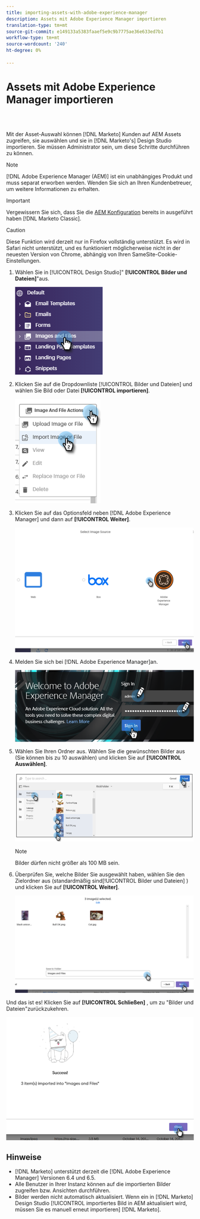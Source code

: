 ```yaml
---
title: importing-assets-with-adobe-experience-manager
description: Assets mit Adobe Experience Manager importieren
translation-type: tm+mt
source-git-commit: e149133a5383faaef5e9c9b7775ae36e633ed7b1
workflow-type: tm+mt
source-wordcount: '240'
ht-degree: 0%

---
```



# Assets mit Adobe Experience Manager importieren

<br> 

Mit der Asset-Auswahl können [!DNL Marketo] Kunden auf AEM Assets zugreifen, sie auswählen und sie in [!DNL Marketo's] Design Studio importieren. Sie müssen Administrator sein, um diese Schritte durchführen zu können.

>[!NOTE]
>[!DNL Adobe Experience Manager (AEM)] ist ein unabhängiges Produkt und muss separat erworben werden. Wenden Sie sich an Ihren Kundenbetreuer, um weitere Informationen zu erhalten.

>[!IMPORTANT]
>Vergewissern Sie sich, dass Sie die [AEM Konfiguration](https://docs.marketo.com/x/FwPLAQ) bereits in ausgeführt haben [!DNL Marketo Classic].

>[!CAUTION]
>
>Diese Funktion wird derzeit nur in Firefox vollständig unterstützt. Es wird in Safari nicht unterstützt, und es funktioniert möglicherweise nicht in der neuesten Version von Chrome, abhängig von Ihren SameSite-Cookie-Einstellungen.

1. Wählen Sie in [!UICONTROL Design Studio]&quot; **[!UICONTROL Bilder und Dateien]**&quot;aus.

   ![Bild eins](/help/sky/assets/design-studio/importing-assets-with-adobe-experience-manager/importing-assets-with-adobe-experience-manager-1.png)

1. Klicken Sie auf die Dropdownliste [!UICONTROL Bilder und Dateien] und wählen Sie Bild oder Datei **[!UICONTROL importieren]**.

   ![Bild zwei](/help/sky/assets/design-studio/importing-assets-with-adobe-experience-manager/importing-assets-with-adobe-experience-manager-2.png)

1. Klicken Sie auf das Optionsfeld neben [!DNL Adobe Experience Manager] und dann auf **[!UICONTROL Weiter]**.

   ![Bild drei](/help/sky/assets/design-studio/importing-assets-with-adobe-experience-manager/importing-assets-with-adobe-experience-manager-3.png)

1. Melden Sie sich bei [!DNL Adobe Experience Manager]an.

   ![Bild vier](/help/sky/assets/design-studio/importing-assets-with-adobe-experience-manager/importing-assets-with-adobe-experience-manager-4.png)

1. Wählen Sie Ihren Ordner aus. Wählen Sie die gewünschten Bilder aus (Sie können bis zu 10 auswählen) und klicken Sie auf **[!UICONTROL Auswählen]**.

   ![Bild fünf](/help/sky/assets/design-studio/importing-assets-with-adobe-experience-manager/importing-assets-with-adobe-experience-manager-5.png)

   >[!NOTE]
   >
   >Bilder dürfen nicht größer als 100 MB sein.

1. Überprüfen Sie, welche Bilder Sie ausgewählt haben, wählen Sie den Zielordner aus (standardmäßig sind[!UICONTROL Bilder und Dateien] ) und klicken Sie auf **[!UICONTROL Weiter]**.

   ![Bild sechs](/help/sky/assets/design-studio/importing-assets-with-adobe-experience-manager/importing-assets-with-adobe-experience-manager-6.png)

Und das ist es! Klicken Sie auf **[!UICONTROL Schließen]** , um zu &quot;Bilder und Dateien&quot;zurückzukehren.

![Bild sieben](/help/sky/assets/design-studio/importing-assets-with-adobe-experience-manager/importing-assets-with-adobe-experience-manager-7.png)

## Hinweise

* [!DNL Marketo] unterstützt derzeit die [!DNL Adobe Experience Manager] Versionen 6.4 und 6.5.
* Alle Benutzer in Ihrer Instanz können auf die importierten Bilder zugreifen bzw. Ansichten durchführen.
* Bilder werden nicht automatisch aktualisiert. Wenn ein in [!DNL Marketo] Design Studio [!UICONTROL importiertes Bild in AEM aktualisiert wird, müssen Sie es manuell erneut importieren] [!DNL Marketo].

